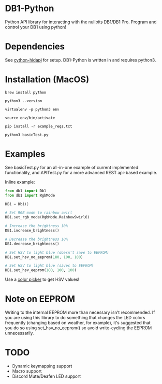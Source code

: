 # DB1-Python
Python API library for interacting with the nullbits DB1/DB1 Pro. Program and control your DB1 using python!

# Dependencies
See [cython-hidapi](https://github.com/trezor/cython-hidapi) for setup.
DB1-Python is written in and requires python3.

# Installation (MacOS)
`brew install python`

`python3 --version`

`virtualenv -p python3 env`

`source env/bin/activate`

`pip install -r example_reqs.txt`

`python3 basicTest.py`

# Examples
See basicTest.py for an all-in-one example of current implemented functionality, and APITest.py for a more advanced REST api-based example.

Inline example:
```python
from db1 import Db1
from db1 import RgbMode

DB1 = Db1()

# Set RGB mode to rainbow swirl
DB1.set_rgb_mode(RgbMode.RainbowSwirl6)

# Increase the brightness 10%
DB1.increase_brightness()

# Decrease the brightness 10%
DB1.decrease_brightness()

# Set HSV to light blue (doesn't save to EEPROM)
DB1.set_hsv_no_eeprom(180, 100, 100)

# Set HSV to light blue (saves to EEPROM)
DB1.set_hsv_eeprom(180, 100, 100)
```
Use a [color picker](https://alloyui.com/examples/color-picker/hsv) to get HSV values!

# Note on EEPROM
Writing to the internal EEPROM more than necessary isn't recommended. If you are using this library to do something that changes the LED colors frequently (changing based on weather, for example), it's suggested that you do so using set_hsv_no_eeprom() so avoid write-cycling the EEPROM unnecessarily. 

# TODO
* Dynamic keymapping support
* Macro support
* Discord Mute/Deafen LED support
